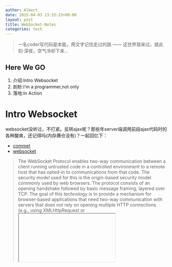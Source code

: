 ```yaml
---
author: Albert
date: 2015-04-03 23:33:23+00:00
layout: post
title: WebSocket·Notes
categories: tech
---
```


> 一名coder写代码是本能，用文字记住走过的路 —— 这世界我来过。就此刻·深夜，空气冷却下来...

Here We GO
----------

1. 介绍:Intro Websocket
2. 剖析:I‘m a programmer,not only
3. 落地:In Action

Intro Websocket
===============

websocket没听过，不打紧。反转ajax呢？那些年server端调用前段ajax代码时的各种酸爽，还记得吗(内存爆仓没有)？一起回忆下：

* [commet](http://www.ibm.com/developerworks/cn/web/wa-reverseajax1/)
* [websocket](http://www.ibm.com/developerworks/cn/web/wa-reverseajax2/)

> The WebSocket Protocol enables two-way communication between a client
 running untrusted code in a controlled environment to a remote host
 that has opted-in to communications from that code. The security
 model used for this is the origin-based security model commonly used
 by web browsers. The protocol consists of an opening handshake
 followed by basic message framing, layered over TCP. The goal of
 this technology is to provide a mechanism for browser-based
 applications that need two-way communication with servers that does
 not rely on opening multiple HTTP connections (e.g., using
 XMLHttpRequest or <iframe>s and long polling).

I'm a programmer, not only
==========================

惊鸿一瞥,帅到没朋友~

{% highlight java linenos %}
package com.atschx.summer.websocket;

import javax.servlet.annotation.WebServlet;
import javax.websocket.OnMessage;
import javax.websocket.server.ServerEndpoint;

@WebServlet
@ServerEndpoint("/echo")
public class EchoServer {
	@OnMessage
	public String handleMessage(String message) {
		return "Got your message (" + message + "). Thanks !";
	}
}
{% endhighlight %}

client 代码看这里 [using_websocket_in_javascript_client](http://enterprisewebbook.com/ch8_websockets.html#ex_using_websocket_in_javascript_client)

you know,spec.

 * [rfc6455](http://tools.ietf.org/pdf/rfc6455.pdf)
 * [jsr356](https://jcp.org/en/jsr/detail?id=356)
 * [websocket](http://www.w3.org/TR/websockets/)

读完上面的协议，websocket的建立需要以下几个步骤：

1. 客户端发起Get请求

{% highlight sh linenos %}	
GET ws://localhost:8080/summer-websocket/echo HTTP/1.1
Host: localhost:8080
Connection: Upgrade
Pragma: no-cache
Cache-Control: no-cache
Upgrade: websocket
Origin: http://localhost:8080
Sec-WebSocket-Version: 13
User-Agent: Mozilla/5.0 (X11; Linux x86_64) AppleWebKit/537.36 (KHTML, like Gecko) Chrome/40.0.2214.115 Safari/537.36
Accept-Encoding: gzip, deflate, sdch
Accept-Language: zh-CN,zh;q=0.8,en;q=0.6
Sec-WebSocket-Key: w6/VMRsKAqt4CdncJXjKpw==
Sec-WebSocket-Extensions: permessage-deflate; client_max_window_bits
{% endhighlight %}

2. 服务端响应

{% highlight sh linenos %} 
HTTP/1.1 101 Switching Protocols
Server: Apache-Coyote/1.1
Upgrade: websocket
Connection: upgrade
Sec-WebSocket-Accept: x9zpAgi0XqA0u36+nALpK7I4ODw=
Sec-WebSocket-Extensions: permessage-deflate;client_max_window_bits=15
Date: Mon, 27 Apr 2015 17:44:52 GMT
{% endhighlight %}

备注：通过指定的`Upgrade: websocket` [请求协议升级websocket](https://tools.ietf.org/html/rfc6455#section-11.2),理所应当的这条请求的Connection为upgrade.Sec-打头的几个需要特别关注下，这个也将涉及到安全策略问题。

> 在`ajax`的世界里，跨域访问的安全问题就受限于同源策略，websocket从协议设计层面化解了同源的爱恨情仇。

延伸阅读

* [通用首部](http://en.wikipedia.org/wiki/List_of_HTTP_header_fields#Request_fields)
* [connection](http://tools.ietf.org/html/rfc7230#section-6.1)
* [upgrade](http://en.wikipedia.org/wiki/HTTP/1.1_Upgrade_header)
* [BuildingHTML5WebSocketApplicationsInJava](https://qconsf.com/sf2012/dl/qcon-sanfran-2012/slides/ArunGupta_JSR356BuildingHTML5WebSocketApplicationsInJavaMOVEDTOSEACLIFFAB.pdf)

In Action
=========

> Websocket在生产环境中落地，思考应用层安全问题

![Websocket Sec]({{ site.baseurl }}/assets/images/2015/04/websoket-sec-cables.jpg)

* [developer.kaazing](http://developer.kaazing.com/documentation/html5/3.5/security/c_sec_security.html)
* [html5-websocket-security](http://blog.kaazing.com/2012/02/28/html5-websocket-security-is-strong/)
* [html5-websocket-gateway-security](http://blog.kaazing.com/2012/02/29/kaazing-websocket-gateway-security-is-strong/)


The WebSocket protocol uses the 400 Bad Request HTTP error code to signal an unsuccessful upgrade
[Upgrading HTTP to WebSocket](http://enterprisewebbook.com/ch8_websockets.html)

Load Balance
------------

![haproxy-websocket]({{ site.baseurl }}/assets/images/tech/haproxy_websocket.png)

[haproxy-websocket](http://blog.haproxy.com/2012/11/07/websockets-load-balancing-with-haproxy/)

> [HTML5定稿](http://www.w3.org/TR/html5/)，`websocket`一骑绝尘，`cavas`风情万种，liveApp遍地开花......

